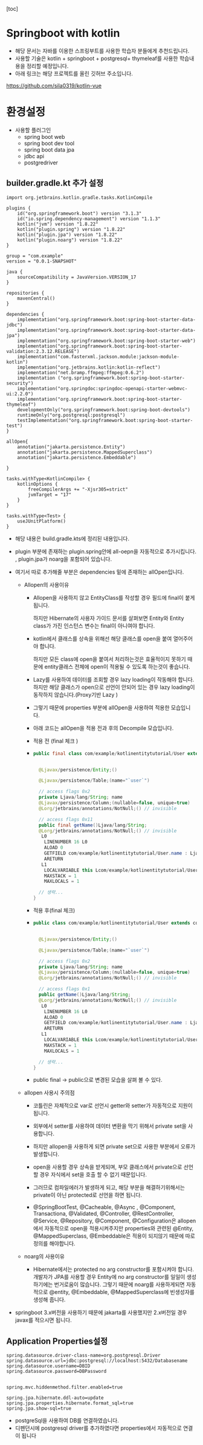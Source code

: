 [toc]



# Springboot with kotlin

* 해당 문서는 자바를 이용한 스프링부트를 사용한 학습자 분들에게 추천드립니다.
* 사용할 기술은 kotlin + springboot + postgresql+ thymeleaf를 사용한 학습내용을 정리할 예정입니다.
* 아래 링크는 해당 프로젝트를 올린 깃허브 주소입니다. 

https://github.com/sila0319/kotlin-vue



# 환경설정

* 사용할 플러그인 
  * spring boot web
  * spring boot dev tool 
  * spring boot data jpa
  * jdbc api
  * postgredriver 



## builder.gradle.kt 추가 설정

``` properties
import org.jetbrains.kotlin.gradle.tasks.KotlinCompile

plugins {
    id("org.springframework.boot") version "3.1.3"
    id("io.spring.dependency-management") version "1.1.3"
    kotlin("jvm") version "1.8.22"
    kotlin("plugin.spring") version "1.8.22"
    kotlin("plugin.jpa") version "1.8.22"
    kotlin("plugin.noarg") version "1.8.22"
}

group = "com.example"
version = "0.0.1-SNAPSHOT"

java {
    sourceCompatibility = JavaVersion.VERSION_17
}

repositories {
    mavenCentral()
}

dependencies {
    implementation("org.springframework.boot:spring-boot-starter-data-jdbc")
    implementation("org.springframework.boot:spring-boot-starter-data-jpa")
    implementation("org.springframework.boot:spring-boot-starter-web")
    implementation("org.springframework.boot:spring-boot-starter-validation:2.3.12.RELEASE")
    implementation("com.fasterxml.jackson.module:jackson-module-kotlin")
    implementation("org.jetbrains.kotlin:kotlin-reflect")
    implementation("net.bramp.ffmpeg:ffmpeg:0.6.2")
    implementation ("org.springframework.boot:spring-boot-starter-security")
    implementation("org.springdoc:springdoc-openapi-starter-webmvc-ui:2.2.0")
    implementation("org.springframework.boot:spring-boot-starter-thymeleaf")
    developmentOnly("org.springframework.boot:spring-boot-devtools")
    runtimeOnly("org.postgresql:postgresql")
    testImplementation("org.springframework.boot:spring-boot-starter-test")
}

allOpen{
    annotation("jakarta.persistence.Entity")
    annotation("jakarta.persistence.MappedSuperclass")
    annotation("jakarta.persistence.Embeddable")

}

tasks.withType<KotlinCompile> {
    kotlinOptions {
        freeCompilerArgs += "-Xjsr305=strict"
        jvmTarget = "17"
    }
}

tasks.withType<Test> {
    useJUnitPlatform()
}

```

* 해당 내용은 build.gradle.kts에 정리된 내용입니다. 

* plugin 부분에 존재하는 plugin.spring안에 all-oepn을 자동적으로 추가시킵니다.  , plugin.jpa가 noarg을  포함되어 있습니다. 

* 여기서 따로 추가해줄 부분은  dependencies 밑에 존재하는 allOpen입니다.

  * Allopen의 사용이유

    * Allopen을 사용하지 않고 EntityClass를 작성할 경우 필드에 final이 붙게 됩니다.

      하지만 Hibernate의 사용자 가이드 문서를 살펴보면 Entity와 Entity class가 가진 인스턴스 변수는 final이 아니여야 합니다.

      

    * kotlin에서 클래스를 상속을 위해선 해당 클래스를 open을 붙여 열어주어야 합니다.

      하지만 모든 class에 open을 붙여서 처리하는것은 효율적이지 못하기 때문에 entity클래스 전체에 open이 적용될 수 있도록 하는것이 좋습니다.

      

    * Lazy를 사용하여 데이터를 조회할 경우 lazy loading이 작동해야 합니다. 하지만 해당 클래스가 open으로 선언이 안되어 있는 경우 lazy loading이 동작하지 않습니다.(Proxy기반 Lazy )

    * 그렇기 때문에 properties 부분에 allOpen을 사용하여 적용한 모습입니다.

    * 아래 코드는 allOpen을 적용 전과 후의 Decompile 모습입니다.

    

    * 적용 전 (final 체크 )

    * ```java
      public final class com/example/kotlinentitytutorial/User extends com/example/kotlinentitytutorial/PrimaryKeyEntity {
      
      
        @Ljavax/persistence/Entity;()
      
        @Ljavax/persistence/Table;(name="`user`")
      
        // access flags 0x2
        private Ljava/lang/String; name
        @Ljavax/persistence/Column;(nullable=false, unique=true)
        @Lorg/jetbrains/annotations/NotNull;() // invisible
      
        // access flags 0x11
        public final getName()Ljava/lang/String;
        @Lorg/jetbrains/annotations/NotNull;() // invisible
         L0
          LINENUMBER 16 L0
          ALOAD 0
          GETFIELD com/example/kotlinentitytutorial/User.name : Ljava/lang/String;
          ARETURN
         L1
          LOCALVARIABLE this Lcom/example/kotlinentitytutorial/User; L0 L1 0
          MAXSTACK = 1
          MAXLOCALS = 1
      
        // 생략...
      }
      ```

    

    * 적용 후(final 체크)

    * ``` java
      public class com/example/kotlinentitytutorial/User extends com/example/kotlinentitytutorial/PrimaryKeyEntity {
      
      
        @Ljavax/persistence/Entity;()
      
        @Ljavax/persistence/Table;(name="`user`")
      
        // access flags 0x2
        private Ljava/lang/String; name
        @Ljavax/persistence/Column;(nullable=false, unique=true)
        @Lorg/jetbrains/annotations/NotNull;() // invisible
      
        // access flags 0x1
        public getName()Ljava/lang/String;
        @Lorg/jetbrains/annotations/NotNull;() // invisible
         L0
          LINENUMBER 16 L0
          ALOAD 0
          GETFIELD com/example/kotlinentitytutorial/User.name : Ljava/lang/String;
          ARETURN
         L1
          LOCALVARIABLE this Lcom/example/kotlinentitytutorial/User; L0 L1 0
          MAXSTACK = 1
          MAXLOCALS = 1
      
        // 생략...
      }
      ```

    * public final -> public으로 변경된 모습을 살펴 볼 수 있다. 

    

  * allopen 사용시 주의점 

    * 코틀린은 자체적으로 var로 선언시 getter와 setter가 자동적으로 지원이 됩니다.

    * 외부에서 setter를 사용하여 데이터 변환을 막기 위해서 private set을 사용합니다.

    * 하지만 allopen을 사용하게 되면 private set으로 사용한 부분에서 오류가 발생합니다.

    * open을 사용할 경우 상속을 받게되며, 부모 클래스에서 private으로 선언할 경우 자식에서 set을 호출 할 수 없기 때문입니다. 

    * 그러므로 컴파일에러가 발생하게 되고, 해당 부분을 해결하기위해서는 private이 아닌 protected로 선언을 하면 됩니다. 

    * @SpringBootTest, @Cacheable, @Async , @Component, Transactiona, @Validated, @Controller, @RestController, @Service, @Repository, @Component, @Configuration은 allopen 에서 자동적으로 open을 적용시켜주지만 properties와 관련된 @Entity, @MappedSuperclass, @Embeddable은 적용이 되지않기 때문에 따로 정의를 해야합니다. 

    

  * noarg의 사용이유

    * Hibernate에서는 protected no arg constructor를 포함시켜야 합니다. 개발자가 JPA를 사용할 경우 Entity에 no arg constructor를 일일이 생성하기에는 번거로움이 많습니다. 그렇기 때문에 noarg를 사용하게되면 자동적으로 @entity, @Embeddable, @MappedSuperclass에 빈생성자를 생성해 줍니다. 

* springboot 3.x버전을 사용하기 때문에 jakarta를 사용했지만 2.x버전일 경우 javax를 적으시면 됩니다. 

  

  

## Application Properties설정

``` properties
spring.datasource.driver-class-name=org.postgresql.Driver
spring.datasource.url=jdbc:postgresql://localhost:5432/Databasename
spring.datasource.username=DBID
spring.datasource.password=DBPassword


spring.mvc.hiddenmethod.filter.enabled=true

spring.jpa.hibernate.ddl-auto=update
spring.jpa.properties.hibernate.format_sql=true
spring.jpa.show-sql=true

```

* postgreSql을 사용하여 DB를 연결하였습니다.
* 디펜던시에 postgresql driver를 추가하였다면 properties에서 자동적으로 연결이 됩니다



